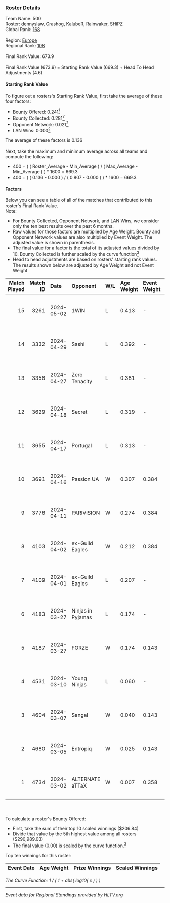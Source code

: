 ### Roster Details<br />
Team Name: 500<br />
Roster: dennyslaw, Grashog, KalubeR, Rainwaker, SHiPZ<br />
Global Rank: [168](../../standings_global_2024_08_28.md)<br />
<br />
Region: [Europe]( ../../standings_europe_2024_08_28.md)<br />
Regional Rank: [108]( ../../standings_europe_2024_08_28.md)<br />
<br />
Final Rank Value:  673.9<br />
<br />
Final Rank Value (673.9) = Starting Rank Value (669.3) + Head To Head Adjustments (4.6)<br />

#### Starting Rank Value<br />
To figure out a rosters's Starting Rank Value, first take the average of these four factors:<br />
- Bounty Offered: 0.241[<sup>1</sup>](#table2)
- Bounty Collected: 0.281[<sup>2</sup>](#table1)
- Opponent Network: 0.021[<sup>2</sup>](#table1)
- LAN Wins: 0.000[<sup>2</sup>](#table1)

The average of these factors is 0.136<br />
<br />
Next, take the maximum and minimum average across all teams and compute the following:<br />
- 400 + ( ( Roster_Average - Min_Average ) / ( Max_Average - Min_Average ) ) * 1600 = 669.3
- 400 + ( ( 0.136 - 0.000 ) / ( 0.807 - 0.000 ) ) * 1600 = 669.3


#### Factors<br />
Below you can see a table of all of the matches that contributed to this roster's Final Rank Value.<br />
Note:<br />

- For Bounty Collected, Opponent Network, and LAN Wins, we consider only the ten best results over the past 6 months.
- Raw values for those factors are multiplied by Age Weight. Bounty and Opponent Network values are also multiplied by Event Weight. The adjusted value is shown in parenthesis.
- The final value for a factor is the total of its adjusted values divided by 10. Bounty Collected is further scaled by the curve function[<sup>3</sup>](#curveFunction)
- Head to head adjustments are based on rosters' starting rank values. The results shown below are adjusted by Age Weight and not Event Weight
<span id="table1"></span><br />


| Match Played | Match ID | Date       | Opponent          | W/L | Age Weight | Event Weight | Bounty Collected | Opponent Network | LAN Wins  | H2H Adj. | Roster                                        |
| -: | -: | :- | :- | :- | :- | :- | :- | :- | :- | -: | :- |
|           15 |     3261 | 2024-05-02 | 1WIN              | L   | 0.413      | -            | -                | -                | -         |    -2.71 | dennyslaw, Grashog, KalubeR, Rainwaker, SHiPZ |
|           14 |     3332 | 2024-04-29 | Sashi             | L   | 0.392      | -            | -                | -                | -         |    -0.91 | dennyslaw, Grashog, Rainwaker, REDSTAR, SHiPZ |
|           13 |     3358 | 2024-04-27 | Zero Tenacity     | L   | 0.381      | -            | -                | -                | -         |    -1.36 | dennyslaw, Grashog, Rainwaker, REDSTAR, SHiPZ |
|           12 |     3629 | 2024-04-18 | Secret            | L   | 0.319      | -            | -                | -                | -         |    -7.14 | dennyslaw, Grashog, Rainwaker, REDSTAR, SHiPZ |
|           11 |     3655 | 2024-04-17 | Portugal          | L   | 0.313      | -            | -                | -                | -         |    -5.83 | dennyslaw, Grashog, Rainwaker, REDSTAR, SHiPZ |
|           10 |     3691 | 2024-04-16 | Passion UA        | W   | 0.307      | 0.384        | 0.170 (0.020)    | 1.000 (0.118)    | 0 (0.000) |     8.48 | dennyslaw, Grashog, Rainwaker, REDSTAR, SHiPZ |
|            9 |     3776 | 2024-04-11 | PARIVISION        | W   | 0.274      | 0.384        | 0.050 (0.005)    | 0.703 (0.074)    | 0 (0.000) |     7.88 | dennyslaw, Grashog, Rainwaker, REDSTAR, SHiPZ |
|            8 |     4103 | 2024-04-02 | ex-Guild Eagles   | W   | 0.212      | 0.384        | 0.006 (0.000)    | 0.132 (0.011)    | 0 (0.000) |     4.09 | dennyslaw, Grashog, Rainwaker, REDSTAR, SHiPZ |
|            7 |     4109 | 2024-04-01 | ex-Guild Eagles   | L   | 0.207      | -            | -                | -                | -         |    -2.56 | dennyslaw, Grashog, Rainwaker, REDSTAR, SHiPZ |
|            6 |     4183 | 2024-03-27 | Ninjas in Pyjamas | L   | 0.174      | -            | -                | -                | -         |    -0.05 | dennyslaw, Grashog, Rainwaker, REDSTAR, SHiPZ |
|            5 |     4187 | 2024-03-27 | FORZE             | W   | 0.174      | 0.143        | 0.018 (0.000)    | 0.043 (0.001)    | 0 (0.000) |     3.67 | dennyslaw, Grashog, Rainwaker, REDSTAR, SHiPZ |
|            4 |     4531 | 2024-03-10 | Young Ninjas      | L   | 0.060      | -            | -                | -                | -         |    -0.58 | dennyslaw, Grashog, Rainwaker, REDSTAR, SHiPZ |
|            3 |     4604 | 2024-03-07 | Sangal            | W   | 0.040      | 0.143        | 0.283 (0.002)    | 0.794 (0.005)    | 0 (0.000) |     1.18 | dennyslaw, Grashog, Rainwaker, REDSTAR, SHiPZ |
|            2 |     4680 | 2024-03-05 | Entropiq          | W   | 0.025      | 0.143        | 0.000 (0.000)    | 0.005 (0.000)    | 0 (0.000) |     0.24 | dennyslaw, Grashog, Rainwaker, REDSTAR, SHiPZ |
|            1 |     4734 | 2024-03-02 | ALTERNATE aTTaX   | W   | 0.007      | 0.358        | 0.035 (0.000)    | 0.707 (0.002)    | 0 (0.000) |     0.19 | dennyslaw, Grashog, Rainwaker, REDSTAR, SHiPZ |

<br />
<span id="table2"></span><br />
To calculate a roster's Bounty Offered:<br />

- First, take the sum of their top 10 scaled winnings ($206.84)
- Divide that value by the 5th highest value among all rosters ($290,989.03)
- The final value (0.00) is scaled by the curve function.[<sup>3</sup>](#curveFunction)

Top ten winnings for this roster:<br />

| Event Date | Age Weight | Prize Winnings | Scaled Winnings |
| :- | -: | :- | :- |


<span id="curveFunction"></span>_The Curve Function: 1 / ( 1 + abs( log10( x ) ) )_<br />

---
_Event data for Regional Standings provided by HLTV.org_<br />
